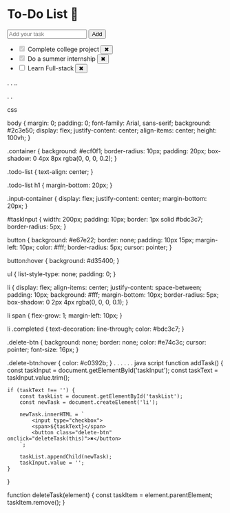 <!DOCTYPE html>
<html lang="en">
<head>
    <meta charset="UTF-8">
    <meta name="viewport" content="width=device-width, initial-scale=1.0">
    <title>To-Do List</title>
    <link rel="stylesheet" href="styles.css">
</head>
<body>
    <div class="container">
        <div class="todo-list">
            <h1>To-Do List 📝</h1>
            <div class="input-container">
                <input type="text" id="taskInput" placeholder="Add your task">
                <button onclick="addTask()">Add</button>
            </div>
            <ul id="taskList">
                <li>
                    <input type="checkbox" checked disabled>
                    <span class="completed">Complete college project</span>
                    <button class="delete-btn" onclick="deleteTask(this)">✖</button>
                </li>
                <li>
                    <input type="checkbox" checked disabled>
                    <span class="completed">Do a summer internship</span>
                    <button class="delete-btn" onclick="deleteTask(this)">✖</button>
                </li>
                <li>
                    <input type="checkbox">
                    <span>Learn Full-stack</span>
                    <button class="delete-btn" onclick="deleteTask(this)">✖</button>
                </li>
            </ul>
        </div>
    </div>
    <script src="scripts.js"></script>
</body>
</html>

.
.
..

.
.

 css 

 body {
    margin: 0;
    padding: 0;
    font-family: Arial, sans-serif;
    background: #2c3e50;
    display: flex;
    justify-content: center;
    align-items: center;
    height: 100vh;
}

.container {
    background: #ecf0f1;
    border-radius: 10px;
    padding: 20px;
    box-shadow: 0 4px 8px rgba(0, 0, 0, 0.2);
}

.todo-list {
    text-align: center;
}

.todo-list h1 {
    margin-bottom: 20px;
}

.input-container {
    display: flex;
    justify-content: center;
    margin-bottom: 20px;
}

#taskInput {
    width: 200px;
    padding: 10px;
    border: 1px solid #bdc3c7;
    border-radius: 5px;
}

button {
    background: #e67e22;
    border: none;
    padding: 10px 15px;
    margin-left: 10px;
    color: #fff;
    border-radius: 5px;
    cursor: pointer;
}

button:hover {
    background: #d35400;
}

ul {
    list-style-type: none;
    padding: 0;
}

li {
    display: flex;
    align-items: center;
    justify-content: space-between;
    padding: 10px;
    background: #fff;
    margin-bottom: 10px;
    border-radius: 5px;
    box-shadow: 0 2px 4px rgba(0, 0, 0, 0.1);
}

li span {
    flex-grow: 1;
    margin-left: 10px;
}

li .completed {
    text-decoration: line-through;
    color: #bdc3c7;
}

.delete-btn {
    background: none;
    border: none;
    color: #e74c3c;
    cursor: pointer;
    font-size: 16px;
}

.delete-btn:hover {
    color: #c0392b;
}
.
.
.
.
.
.
java script
function addTask() {
    const taskInput = document.getElementById('taskInput');
    const taskText = taskInput.value.trim();

    if (taskText !== '') {
        const taskList = document.getElementById('taskList');
        const newTask = document.createElement('li');

        newTask.innerHTML = `
            <input type="checkbox">
            <span>${taskText}</span>
            <button class="delete-btn" onclick="deleteTask(this)">✖</button>
        `;

        taskList.appendChild(newTask);
        taskInput.value = '';
    }
}

function deleteTask(element) {
    const taskItem = element.parentElement;
    taskItem.remove();
}

